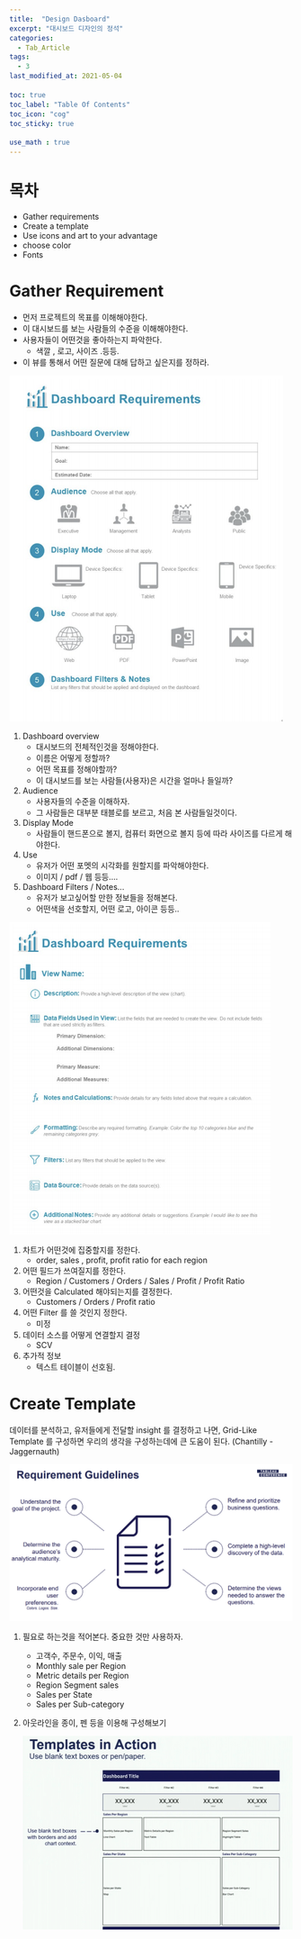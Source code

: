```yaml
---
title:  "Design Dasboard"
excerpt: "대시보드 디자인의 정석"
categories:
  - Tab_Article
tags:
  - 3
last_modified_at: 2021-05-04

toc: true
toc_label: "Table Of Contents"
toc_icon: "cog"
toc_sticky: true

use_math : true
---
```




#  목차

- Gather requirements
- Create a template
- Use icons and art to your advantage
- choose color
- Fonts



# Gather Requirement

- 먼저 프로젝트의 목표를 이해해야한다.
- 이 대시보드를 보는 사람들의 수준을 이해해야한다.
- 사용자들이 어떤것을 좋아하는지 파악한다.
  - 색깔 , 로고, 사이즈 .등등.
- 이 뷰를 통해서 어떤 질문에 대해 답하고 싶은지를 정하라.

![png](/assets/images/Tab_Article/1_1.png)

1. Dashboard overview
   - 대시보드의 전체적인것을 정해야한다.
   - 이름은 어떻게 정할까? 
   - 어떤 목표를 정해야할까?
   - 이 대시보드를 보는 사람들(사용자)은 시간을 얼마나 들일까?
2. Audience
   - 사용자들의 수준을 이해하자. 
   - 그 사람들은 대부분 태블로를 보르고, 처음 본 사람들일것이다.
3. Display Mode
   - 사람들이 핸드폰으로 볼지, 컴퓨터 화면으로 볼지 등에 따라 사이즈를 다르게 해야한다.
4. Use
   - 유저가 어떤 포멧의 시각화를 원할지를 파악해야한다.
   - 이미지 / pdf / 웹 등등....
5. Dashboard Filters / Notes...
   - 유저가 보고싶어할 만한 정보들을 정해본다.
   - 어떤색을 선호할지, 어떤 로고, 아이콘 등등..

![png](/assets/images/Tab_Article/1_2.png)

1. 차트가 어떤것에 집중할지를 정한다.
   - order, sales , profit, profit ratio for each region
2. 어떤 필드가 쓰여질지를 정한다.
   - Region / Customers / Orders / Sales / Profit / Profit Ratio
3. 어떤것을 Calculated 해야되는지를 결정한다.
   - Customers / Orders / Profit ratio
4. 어떤 Filter 를 쓸 것인지 정한다. 
   - 미정
5. 데이터 소스를 어떻게 연결할지 결정
   - SCV
6. 추가적 정보
   - 텍스트 테이블이 선호됨.

# Create Template

데이터를 분석하고, 유저들에게 전달할 insight 를 결정하고 나면, Grid-Like Template 를 구성하면 우리의 생각을 구성하는데에 큰 도움이 된다. (Chantilly - Jaggernauth)

![png](/assets/images/Tab_Article/1_3.png)

1. 필요로 하는것을 적어본다. 중요한 것만 사용하자.

   - 고객수, 주문수, 이익, 매출
   - Monthly sale per Region
   - Metric details per Region
   - Region Segment sales
   - Sales per State
   - Sales per Sub-category

2. 아웃라인을 종이, 펜 등을 이용해 구성해보기

   ![png](/assets/images/Tab_Article/1_4.png)

